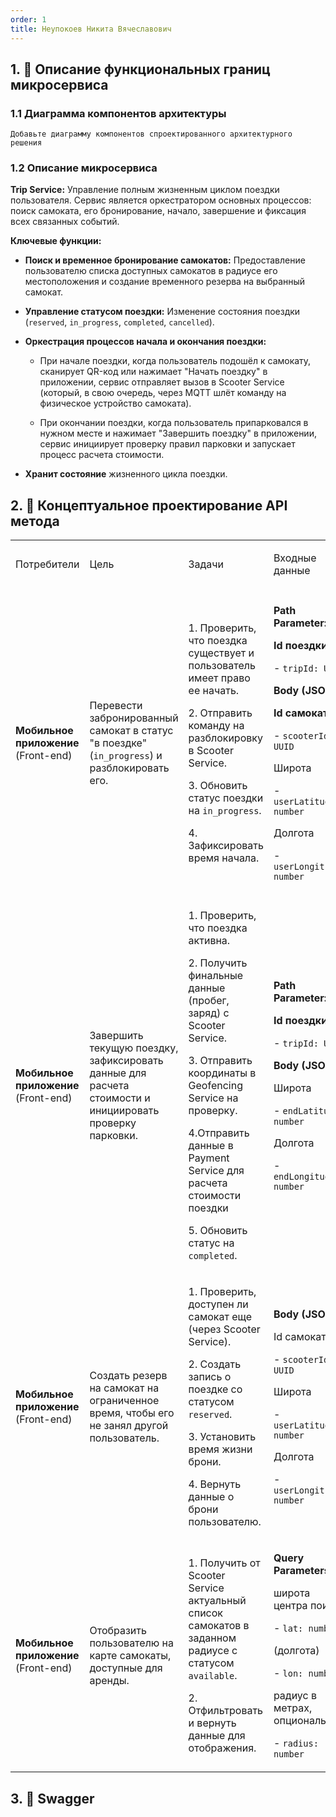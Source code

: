 ```yaml
---
order: 1
title: Неупокоев Никита Вячеславович
---
```


## 1\. 📖 Описание функциональных границ микросервиса

### 1\.1 Диаграмма компонентов архитектуры

```
Добавьте диаграмму компонентов спроектированного архитектурного решения
```

<mermaid path="./fio.mermaid" width="780px" height="140px"/>

### 1\.2 Описание микросервиса

**Trip Service:** Управление полным жизненным циклом поездки пользователя. Сервис является оркестратором основных процессов: поиск самоката, его бронирование, начало, завершение и фиксация всех связанных событий.

**Ключевые функции:**

-  **Поиск и временное бронирование самокатов:** Предоставление пользователю списка доступных самокатов в радиусе его местоположения и создание временного резерва на выбранный самокат.

-  **Управление статусом поездки:** Изменение состояния поездки (`reserved`, `in_progress`, `completed`, `cancelled`).

-  **Оркестрация процессов начала и окончания поездки:**

   -  При начале поездки, когда пользователь подошёл к самокату, сканирует QR-код или нажимает "Начать поездку" в приложении, сервис отправляет  вызов в Scooter Service (который, в свою очередь, через MQTT шлёт команду на физическое устройство самоката).

   -  При окончании поездки, когда пользователь припарковался в нужном месте и нажимает "Завершить поездку" в приложении, сервис инициирует проверку правил парковки и запускает процесс расчета стоимости.

-  **Хранит состояние** жизненного цикла поездки.

## 2\. 🧩 Концептуальное проектирование API метода

<table header="row">
<colgroup><col width="156"/><col width="156"/><col width="156"/><col width="192"/><col width="239"/></colgroup>
<tr>
<td>

Потребители

</td>
<td>

Цель

</td>
<td>

Задачи

</td>
<td>

Входные данные

</td>
<td>

Выходные данные

</td>
</tr>
<tr>
<td>

**Мобильное приложение** (Front-end)

</td>
<td>

Перевести забронированный самокат в статус "в поездке" (`in_progress`) и разблокировать его.

</td>
<td>

1\. Проверить, что поездка существует и пользователь имеет право ее начать.



2\. Отправить команду на разблокировку в Scooter Service.

3\. Обновить статус поездки на `in_progress`.

4\. Зафиксировать время начала.



</td>
<td>



**Path Parameter:**

**Id поездки**

\- `tripId: UUID`

**Body (JSON):**

**Id самоката**

\- `scooterId: UUID`

Широта

\- `userLatitude: number`

Долгота

\- `userLongitude: number`

</td>
<td>

**Response (200):**

Id поездки

\- `tripId: UUID`

Статус поездки

\- `status: "in_progress"`

Время начала поездки

\- `startedAt: ISO DateTime`

**Ошибки:**

\- `404 Not Found` (поездка не найдена)

\- `409 Conflict` (поездка уже начата или завершена)

</td>
</tr>
<tr>
<td>

**Мобильное приложение** (Front-end)

</td>
<td>

Завершить текущую поездку, зафиксировать данные для расчета стоимости и инициировать проверку парковки.

</td>
<td>

1\. Проверить, что поездка активна.



2\. Получить финальные данные (пробег, заряд) с Scooter Service.

3\. Отправить координаты в Geofencing Service на проверку.

4\.Отправить данные в Payment Service для расчета стоимости поездки

5\. Обновить статус на `completed`.



</td>
<td>

**Path Parameter:**

**Id поездки**

\- `tripId: UUID`

**Body (JSON):**

Широта

\- `endLatitude: number`

Долгота

\- `endLongitude: number`

</td>
<td>

**Response (200 Accepted):**



\- `tripId: UUID`

\- `status: "completed"`

\- `preliminaryCost: number`

\- `message: "Trip ended. Payment in process."`

**Ошибки :**

\- `400 Failed` Parking(нарушение правил парковки)

</td>
</tr>
<tr>
<td>

**Мобильное приложение** (Front-end)

</td>
<td>

Создать резерв на самокат на ограниченное время, чтобы его не занял другой пользователь.

</td>
<td>

1\. Проверить, доступен ли самокат еще (через Scooter Service).



2\. Создать запись о поездке со статусом `reserved`.

3\. Установить время жизни брони.

4\. Вернуть данные о брони пользователю.

</td>
<td>

**Body (JSON):**

Id самоката

\- `scooterId: UUID`

Широта

\- `userLatitude: number`

Долгота

\- `userLongitude: number`

</td>
<td>

**Response (201 Created):**

Id поездки

\- `tripId: UUID`

Id самоката

\- `scooterId: UUID`

Время резерва

\- `reservationExpiresAt: ISO DateTime`

**Ошибки :**

\- `409 Conflict` (самокат уже занят)

</td>
</tr>
<tr>
<td>

**Мобильное приложение** (Front-end)

</td>
<td>

Отобразить пользователю на карте самокаты, доступные для аренды.

</td>
<td>

1\. Получить от Scooter Service актуальный список самокатов в заданном радиусе с статусом `available`.



2\. Отфильтровать и вернуть данные для отображения.

</td>
<td>

**Query Parameters:**

широта центра поиска

\- `lat: number` 

(долгота)

\- `lon: number` 

радиус в метрах, опционально

\- `radius: number` 



</td>
<td>

**Response (200 OK):**

\- `scooters: Array[{...}]`

\- `id: UUID`

\- `latitude: number`

\- `longitude: number`

\- `batteryLevel: number`

</td>
</tr>
</table>

## 3\. 🤝 Swagger

<openapi src="./_index-2.yaml" flag="true"/>

### 